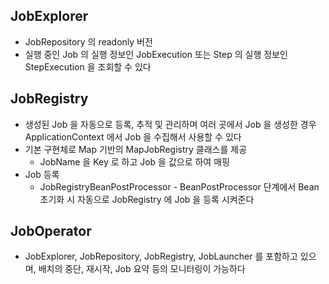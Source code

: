 ## JobExplorer

- JobRepository 의 readonly 버전
- 실행 중인 Job 의 실행 정보인 JobExecution 또는 Step 의 실행 정보인 StepExecution 을 조회할 수 있다

## JobRegistry

- 생성된 Job 을 자동으로 등록, 추적 및 관리하며 여러 곳에서 Job 을 생성한 경우 ApplicationContext 에서 Job 을 수집해서 사용할 수 있다
- 기본 구현체로 Map 기반의 MapJobRegistry 클래스를 제공
  - JobName 을 Key 로 하고 Job 을 값으로 하여 매핑
- Job 등록
  - JobRegistryBeanPostProcessor - BeanPostProcessor 단계에서 Bean 초기화 시 자동으로 JobRegistry 에 Job 을 등록 시켜준다

## JobOperator

- JobExplorer, JobRepository, JobRegistry, JobLauncher 를 포함하고 있으며, 배치의 중단, 재시작, Job 요약 등의 모니터링이 가능하다
